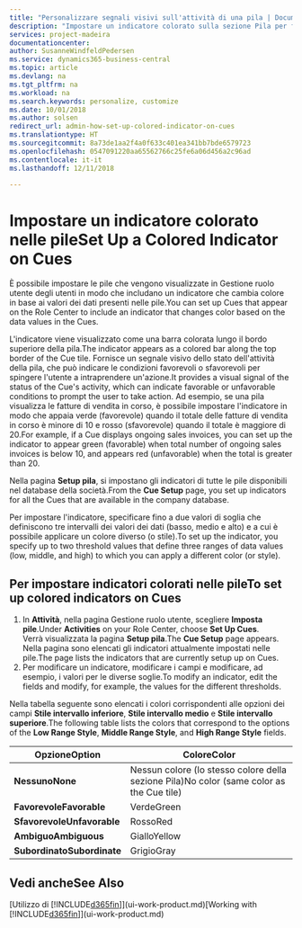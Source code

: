 ```yaml
---
title: "Personalizzare segnali visivi sull'attività di una pila | Documenti Microsoft"
description: "Impostare un indicatore colorato sulla sezione Pila per fornire un segnale visivo per personalizzato per l'attività di una pila."
services: project-madeira
documentationcenter: 
author: SusanneWindfeldPedersen
ms.service: dynamics365-business-central
ms.topic: article
ms.devlang: na
ms.tgt_pltfrm: na
ms.workload: na
ms.search.keywords: personalize, customize
ms.date: 10/01/2018
ms.author: solsen
redirect_url: admin-how-set-up-colored-indicator-on-cues
ms.translationtype: HT
ms.sourcegitcommit: 8a73de1aa2f4a0f633c401ea341bb7bde6579723
ms.openlocfilehash: 0547091220aa65562766c25fe6a06d456a2c96ad
ms.contentlocale: it-it
ms.lasthandoff: 12/11/2018

---
```

# <a name="set-up-a-colored-indicator-on-cues"></a><span data-ttu-id="231a4-103">Impostare un indicatore colorato nelle pile</span><span class="sxs-lookup"><span data-stu-id="231a4-103">Set Up a Colored Indicator on Cues</span></span>
<span data-ttu-id="231a4-104">È possibile impostare le pile che vengono visualizzate in Gestione ruolo utente degli utenti in modo che includano un indicatore che cambia colore in base ai valori dei dati presenti nelle pile.</span><span class="sxs-lookup"><span data-stu-id="231a4-104">You can set up Cues that appear on the Role Center to include an indicator that changes color based on the data values in the Cues.</span></span>

<span data-ttu-id="231a4-105">L'indicatore viene visualizzato come una barra colorata lungo il bordo superiore della pila.</span><span class="sxs-lookup"><span data-stu-id="231a4-105">The indicator appears as a colored bar along the top border of the Cue tile.</span></span> <span data-ttu-id="231a4-106">Fornisce un segnale visivo dello stato dell'attività della pila, che può indicare le condizioni favorevoli o sfavorevoli per spingere l'utente a intraprendere un'azione.</span><span class="sxs-lookup"><span data-stu-id="231a4-106">It provides a visual signal of the status of the Cue's activity, which can indicate favorable or unfavorable conditions to prompt the user to take action.</span></span> <span data-ttu-id="231a4-107">Ad esempio, se una pila visualizza le fatture di vendita in corso, è possibile impostare l'indicatore in modo che appaia verde (favorevole) quando il totale delle fatture di vendita in corso è minore di 10 e rosso (sfavorevole) quando il totale è maggiore di 20.</span><span class="sxs-lookup"><span data-stu-id="231a4-107">For example, if a Cue displays ongoing sales invoices, you can set up the indicator to appear green (favorable) when total number of ongoing sales invoices is below 10, and appears red (unfavorable) when the total is greater than 20.</span></span>

<span data-ttu-id="231a4-108">Nella pagina **Setup pila**, si impostano gli indicatori di tutte le pile disponibili nel database della società.</span><span class="sxs-lookup"><span data-stu-id="231a4-108">From the **Cue Setup** page, you set up indicators for all the Cues that are available in the company database.</span></span>

<span data-ttu-id="231a4-109">Per impostare l'indicatore, specificare fino a due valori di soglia che definiscono tre intervalli dei valori dei dati (basso, medio e alto) e a cui è possibile applicare un colore diverso (o stile).</span><span class="sxs-lookup"><span data-stu-id="231a4-109">To set up the indicator, you specify up to two threshold values that define three ranges of data values (low, middle, and high) to which you can apply a different color (or style).</span></span>

## <a name="to-set-up-colored-indicators-on-cues"></a><span data-ttu-id="231a4-110">Per impostare indicatori colorati nelle pile</span><span class="sxs-lookup"><span data-stu-id="231a4-110">To set up colored indicators on Cues</span></span>
1. <span data-ttu-id="231a4-111">In **Attività**, nella pagina Gestione ruolo utente, scegliere **Imposta pile**.</span><span class="sxs-lookup"><span data-stu-id="231a4-111">Under **Activities** on your Role Center, choose **Set Up Cues**.</span></span>  
   <span data-ttu-id="231a4-112">Verrà visualizzata la pagina **Setup pila**.</span><span class="sxs-lookup"><span data-stu-id="231a4-112">The **Cue Setup** page appears.</span></span> <span data-ttu-id="231a4-113">Nella pagina sono elencati gli indicatori attualmente impostati nelle pile.</span><span class="sxs-lookup"><span data-stu-id="231a4-113">The page lists the indicators that are currently setup up on Cues.</span></span>
2. <span data-ttu-id="231a4-114">Per modificare un indicatore, modificare i campi e modificare, ad esempio, i valori per le diverse soglie.</span><span class="sxs-lookup"><span data-stu-id="231a4-114">To modify an indicator, edit the fields and modify, for example, the values for the different thresholds.</span></span>  

<span data-ttu-id="231a4-115">Nella tabella seguente sono elencati i colori corrispondenti alle opzioni dei campi **Stile intervallo inferiore**, **Stile intervallo medio** e **Stile intervallo superiore**.</span><span class="sxs-lookup"><span data-stu-id="231a4-115">The following table lists the colors that correspond to the options of the **Low Range Style**, **Middle Range Style**, and **High Range Style** fields.</span></span>

| <span data-ttu-id="231a4-116">Opzione</span><span class="sxs-lookup"><span data-stu-id="231a4-116">Option</span></span> | <span data-ttu-id="231a4-117">Colore</span><span class="sxs-lookup"><span data-stu-id="231a4-117">Color</span></span> |
| --- | --- |
| <span data-ttu-id="231a4-118">**Nessuno**</span><span class="sxs-lookup"><span data-stu-id="231a4-118">**None**</span></span> |<span data-ttu-id="231a4-119">Nessun colore (lo stesso colore della sezione Pila)</span><span class="sxs-lookup"><span data-stu-id="231a4-119">No color (same color as the Cue tile)</span></span>|
| <span data-ttu-id="231a4-120">**Favorevole**</span><span class="sxs-lookup"><span data-stu-id="231a4-120">**Favorable**</span></span> |<span data-ttu-id="231a4-121">Verde</span><span class="sxs-lookup"><span data-stu-id="231a4-121">Green</span></span> |
| <span data-ttu-id="231a4-122">**Sfavorevole**</span><span class="sxs-lookup"><span data-stu-id="231a4-122">**Unfavorable**</span></span> |<span data-ttu-id="231a4-123">Rosso</span><span class="sxs-lookup"><span data-stu-id="231a4-123">Red</span></span> |
| <span data-ttu-id="231a4-124">**Ambiguo**</span><span class="sxs-lookup"><span data-stu-id="231a4-124">**Ambiguous**</span></span> |<span data-ttu-id="231a4-125">Giallo</span><span class="sxs-lookup"><span data-stu-id="231a4-125">Yellow</span></span> |
| <span data-ttu-id="231a4-126">**Subordinato**</span><span class="sxs-lookup"><span data-stu-id="231a4-126">**Subordinate**</span></span> |<span data-ttu-id="231a4-127">Grigio</span><span class="sxs-lookup"><span data-stu-id="231a4-127">Gray</span></span> |

## <a name="see-also"></a><span data-ttu-id="231a4-128">Vedi anche</span><span class="sxs-lookup"><span data-stu-id="231a4-128">See Also</span></span>
<span data-ttu-id="231a4-129">[Utilizzo di [!INCLUDE[d365fin](includes/d365fin_md.md)]](ui-work-product.md)</span><span class="sxs-lookup"><span data-stu-id="231a4-129">[Working with [!INCLUDE[d365fin](includes/d365fin_md.md)]](ui-work-product.md)</span></span>

